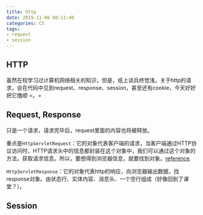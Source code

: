 ```yaml
---
title: http
date: 2019-11-06 00:11:40
categories: CS
tags:
- request
- session
---
```


## HTTP

虽然在校学习过计算机网络相关的知识，但是，纸上谈兵终觉浅，关于http的请求，会在代码中见到request、response、session，甚至还有cookie，今天好好把它撸顺 =。=

<!--more-->

## Request, Response

只是一个请求，请求完毕后，request里面的内容也将被释放。

重点是`HttpServletRequest`：它的对象代表客户端的请求，当客户端通过HTTP协议访问时，HTTP请求头中的信息都封装在这个对象中，我们可以通过这个对象的方法，获取请求信息。所以，要想得到浏览器信息，就要找到对象。[reference]( https://mp.weixin.qq.com/s/CnZeDQCi0x4Wq3N_JeGbEw ).

`HttpServletResponse`：它的对象代表http的响应，向浏览器输出数据，找response对象。由状态行、实体内容、消息头、一个空行组成（好像回到了课堂？）。



## Session

